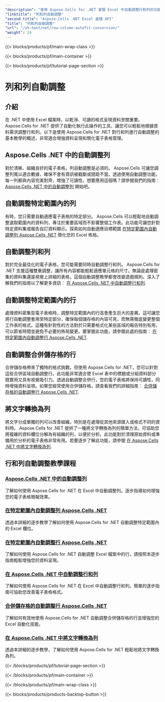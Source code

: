 ```yaml
---
"description": "使用 Aspose.Cells for .NET 掌握 Excel 中自動調整行和列的功能。透過逐步教學增強數據顯示，製作清晰、專業的電子表格。"
"linktitle": "列和列自動調整"
"second_title": "Aspose.Cells .NET Excel 處理 API"
"title": "列和列自動調整"
"url": "/zh-hant/net/row-column-autofit-conversion/"
"weight": 24
---
```


{{< blocks/products/pf/main-wrap-class >}}

{{< blocks/products/pf/main-container >}}

{{< blocks/products/pf/tutorial-page-section >}}

# 列和列自動調整

## 介紹

在 .NET 中使用 Excel 檔案時，以乾淨、可讀的格式呈現資料至關重要。 Aspose.Cells for .NET 提供了自動化執行此操作的工具，讓您可以輕鬆地根據資料需求調整行和列。以下是使用 Aspose.Cells for .NET 對行和列進行自動調整的基本教學的概述，非常適合增強資料呈現和簡化電子表格管理。

## Aspose.Cells .NET 中的自動調整列
對於清晰、組織良好的電子表格，列自動調整是必須的。 Aspose.Cells 可讓您調整列寬以適合數據，確保不會有資訊被截斷或間距不當。透過使用自動調整功能，每一列都與內容完美對齊，增強了可讀性。想要應用這個嗎？請參閱我們的指南： [Aspose.Cells .NET 中的自動調整列](./autofit-column-aspose-cells/) 開始吧。

## 自動調整特定範圍內的列
有時，您只需要自動適應電子表格的特定部分。 Aspose.Cells 可以輕鬆地自動調整選取範圍內的資料列，專注於重要區域而不影響整個工作表。此功能可讓您針對特定資料集或報告自訂資料顯示。探索如何自動適應目標範圍 [在特定範圍內自動調整列 Aspose.Cells .NET](./autofit-column-specific-range/) 簡化您的 Excel 佈局。

## 自動調整列和列
對於完全最佳化的電子表格，您可能需要同時自動調整行和列。 Aspose.Cells for .NET 支援這種雙重調整，讓所有內容都能輕鬆適應單元格的尺寸。無論是處理密集的資料集還是視覺上詳細的表格，這個自動調整教學都會改變遊戲規則。深入了解我們的指南以了解更多資訊： [在 Aspose.Cells .NET 中自動調整行和列](./autofit-rows-columns/).

## 自動調整特定範圍內的行
處理資料密集型電子表格時，調整特定範圍內的行高會產生巨大的差異。這可讓您將行自動調整套用至特定部分，確保每個儲存格的內容可見，而無需徹底變更整個工作表的格式。這種有針對性的方法對於只需要格式化某些區域的報告特別有用，可以節省時間並避免不必要的佈局變更。要掌握此功能，請參閱此處的指南： [在特定範圍內自動調整行 Aspose.Cells .NET](./autofit-row-specific-range/).

## 自動調整合併儲存格的行
合併儲存格帶來了獨特的格式挑戰，但使用 Aspose.Cells for .NET，您可以針對這些合併區域自動調整行。此功能非常適合使 Excel 表中的標題或分組資料部分既實用又具有視覺吸引力。透過自動調整合併行，您的電子表格將保持可讀性，同時增強資料呈現。如果您經常使用合併儲存格，請查看我們的詳細指南： [合併儲存格的自動調整行 Aspose.Cells .NET](./autofit-rows-merged-cells/).

## 將文字轉換為列
將文字分成單獨的列可以改善組織，特別是在處理從其他來源匯入或格式不同的資料時。 Aspose.Cells for .NET 提供了一種將文字轉換為列的簡單方法，可協助您將複雜的資料欄位分解為有組織的列，以便於分析。此功能對於清理原始資料或準備用於分析的電子表格非常有用。若要逐步了解此功能，請參閱 [在 Aspose.Cells .NET 中將文字轉換為列](./convert-text-to-columns/).

## 行和列自動調整教學課程
### [Aspose.Cells .NET 中的自動調整列](./autofit-column-aspose-cells/)
了解如何使用 Aspose.Cells for .NET 在 Excel 中自動調整列。逐步指導如何增強您的電子表格簡報效果。
### [在特定範圍內自動調整列 Aspose.Cells .NET](./autofit-column-specific-range/)
透過本詳細的逐步教學了解如何使用 Aspose.Cells for .NET 自動調整特定範圍內的 Excel 欄位。
### [在特定範圍內自動調整行 Aspose.Cells .NET](./autofit-row-specific-range/)
了解如何使用 Aspose.Cells for .NET 自動調整 Excel 檔案中的行。請按照本逐步指南輕鬆增強您的資料呈現。
### [在 Aspose.Cells .NET 中自動調整行和列](./autofit-rows-columns/)
了解如何使用 Aspose.Cells for .NET 在 Excel 中自動調整行和列。簡單的逐步指南可協助您改善電子表格格式。
### [合併儲存格的自動調整行 Aspose.Cells .NET](./autofit-rows-merged-cells/)
了解如何有效地使用 Aspose.Cells for .NET 自動調整合併儲存格的行並增強您的 Excel 自動化技能。
### [在 Aspose.Cells .NET 中將文字轉換為列](./convert-text-to-columns/)
透過本詳細的逐步教學，了解如何使用 Aspose.Cells for .NET 輕鬆地將文字轉換為列。

{{< /blocks/products/pf/tutorial-page-section >}}

{{< /blocks/products/pf/main-container >}}

{{< /blocks/products/pf/main-wrap-class >}}

{{< blocks/products/products-backtop-button >}}